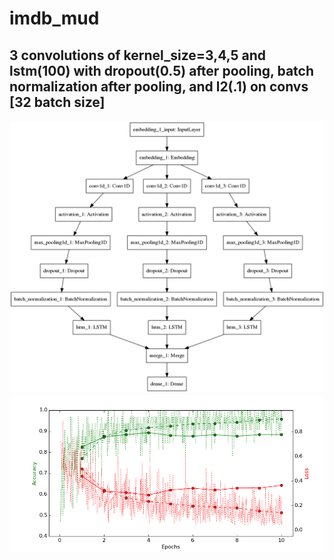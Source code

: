 # imdb_mud

## 3 convolutions of kernel_size=3,4,5 and lstm(100) with dropout(0.5) after pooling, batch normalization after pooling, and l2(.1) on convs [32 batch size]

![diagram](https://github.com/ayenter/imdb_mud/blob/master/model_16/m16_diagram.png)
![graph](https://github.com/ayenter/imdb_mud/blob/master/model_16/m16_r1_e10_graph.png)